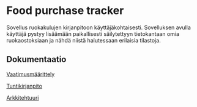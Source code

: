 # Food purchase tracker

Sovellus ruokakulujen kirjanpitoon käyttäjäkohtaisesti. Sovelluksen avulla käyttäjä pystyy lisäämään paikallisesti säilytettyyn tietokantaan omia ruokaostoksiaan ja nähdä niistä halutessaan erilaisia tilastoja.

## Dokumentaatio

[Vaatimusmäärittely](https://github.com/guotin/ohjelmistotekniikka/blob/master/Ruokakululaskuri/dokumentaatio/vaatimusmaarittely.md)

[Tuntikirjanpito](https://github.com/guotin/ohjelmistotekniikka/blob/master/Ruokakululaskuri/dokumentaatio/tuntikirjanpito.md)

[Arkkitehtuuri](https://github.com/guotin/ohjelmistotekniikka/blob/master/Ruokakululaskuri/dokumentaatio/arkkitehtuuri.md)

